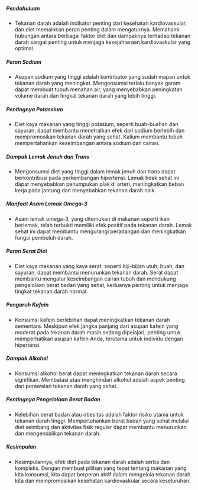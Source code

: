 ##### Pendahuluan
* Tekanan darah adalah indikator penting dari kesehatan kardiovaskular, dan diet memainkan peran penting dalam mengaturnya. Memahami hubungan antara berbagai faktor diet dan dampaknya terhadap tekanan darah sangat penting untuk menjaga kesejahteraan kardiovaskular yang optimal.

##### Peran Sodium
* Asupan sodium yang tinggi adalah kontributor yang sudah mapan untuk tekanan darah yang meningkat. Mengonsumsi terlalu banyak garam dapat membuat tubuh menahan air, yang menyebabkan peningkatan volume darah dan tingkat tekanan darah yang lebih tinggi.

##### Pentingnya Potassium
* Diet kaya makanan yang tinggi potasium, seperti buah-buahan dan sayuran, dapat membantu menetralkan efek dari sodium berlebih dan mempromosikan tekanan darah yang sehat. Kalium membantu tubuh mempertahankan keseimbangan antara sodium dan cairan.

##### Dampak Lemak Jenuh dan Trans
* Mengonsumsi diet yang tinggi dalam lemak jenuh dan trans dapat berkontribusi pada perkembangan hipertensi. Lemak tidak sehat ini dapat menyebabkan penumpukan plak di arteri, meningkatkan beban kerja pada jantung dan menyebabkan tekanan darah naik.

##### Manfaat Asam Lemak Omega-3
* Asam lemak omega-3, yang ditemukan di makanan seperti ikan berlemak, telah terbukti memiliki efek positif pada tekanan darah. Lemak sehat ini dapat membantu mengurangi peradangan dan meningkatkan fungsi pembuluh darah.

##### Peran Serat Diet
* Diet kaya makanan yang kaya serat, seperti biji-bijian utuh, buah, dan sayuran, dapat membantu menurunkan tekanan darah. Serat dapat membantu mengatur keseimbangan cairan tubuh dan mendukung pengelolaan berat badan yang sehat, keduanya penting untuk menjaga tingkat tekanan darah normal.

##### Pengaruh Kafein
* Konsumsi kafein berlebihan dapat meningkatkan tekanan darah sementara. Meskipun efek jangka panjang dari asupan kafein yang moderat pada tekanan darah masih sedang dipelajari, penting untuk memperhatikan asupan kafein Anda, terutama untuk individu dengan hipertensi.

##### Dampak Alkohol
* Konsumsi alkohol berat dapat meningkatkan tekanan darah secara signifikan. Membatasi atau menghindari alkohol adalah aspek penting dari perawatan tekanan darah yang sehat.

##### Pentingnya Pengelolaan Berat Badan
* Kelebihan berat badan atau obesitas adalah faktor risiko utama untuk tekanan darah tinggi. Mempertahankan berat badan yang sehat melalui diet seimbang dan aktivitas fisik reguler dapat membantu menurunkan dan mengendalikan tekanan darah.

##### Kesimpulan
* Kesimpulannya, efek diet pada tekanan darah adalah serba dan kompleks. Dengan membuat pilihan yang tepat tentang makanan yang kita konsumsi, kita dapat berperan aktif dalam mengelola tekanan darah kita dan mempromosikan kesehatan kardiovaskular secara keseluruhan.